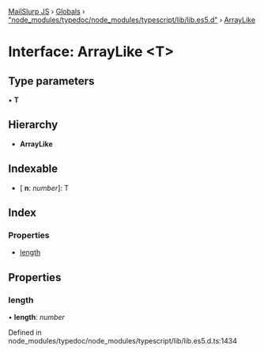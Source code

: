 [MailSlurp JS](../README.md) › [Globals](../globals.md) › ["node_modules/typedoc/node_modules/typescript/lib/lib.es5.d"](../modules/_node_modules_typedoc_node_modules_typescript_lib_lib_es5_d_.md) › [ArrayLike](_node_modules_typedoc_node_modules_typescript_lib_lib_es5_d_.arraylike.md)

# Interface: ArrayLike <**T**>

## Type parameters

▪ **T**

## Hierarchy

* **ArrayLike**

## Indexable

* \[ **n**: *number*\]: T

## Index

### Properties

* [length](_node_modules_typedoc_node_modules_typescript_lib_lib_es5_d_.arraylike.md#length)

## Properties

###  length

• **length**: *number*

Defined in node_modules/typedoc/node_modules/typescript/lib/lib.es5.d.ts:1434
